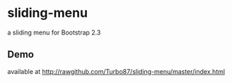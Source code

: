 sliding-menu
============

a sliding menu for Bootstrap 2.3

Demo
----

available at http://rawgithub.com/Turbo87/sliding-menu/master/index.html

